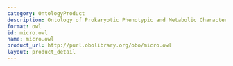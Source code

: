 ```yaml
---
category: OntologyProduct
description: Ontology of Prokaryotic Phenotypic and Metabolic Characters in OWL format
format: owl
id: micro.owl
name: micro.owl
product_url: http://purl.obolibrary.org/obo/micro.owl
layout: product_detail
---
```

